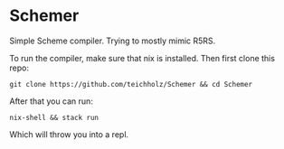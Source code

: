 # Schemer

Simple Scheme compiler. Trying to mostly mimic R5RS.

To run the compiler, make sure that nix is installed. Then first clone this repo:
```
git clone https://github.com/teichholz/Schemer && cd Schemer
```
After that you can run:
```
nix-shell && stack run
```
Which will throw you into a repl. 
